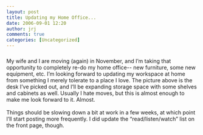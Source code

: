 ```yaml
---
layout: post
title: Updating my Home Office...
date: 2006-09-01 12:20
author: jrj
comments: true
categories: [Uncategorized]
---
```

<a href="http://bp3.blogger.com/_9-Ni-tlkxc4/R0STY-PSsrI/AAAAAAAAABM/wCCHvpbYs0g/s1600-h/shapeimage_1-4.jpg"><img style="margin:0px auto 10px;text-align:center;cursor:pointer;cursor:hand" src="http://bp3.blogger.com/_9-Ni-tlkxc4/R0STY-PSsrI/AAAAAAAAABM/wCCHvpbYs0g/s320/shapeimage_1-4.jpg" border="0" alt="" /></a><br />My wife and I are moving (again) in November, and I’m taking that opportunity to completely re-do my home office-- new furniture, some new equipment, etc. I’m looking forward to updating my workspace at home from something I merely tolerate to a place I love. The picture above is the desk I’ve picked out, and I’ll be expanding storage space with some shelves and cabinets as well. Usually I hate moves, but this is almost enough to make me look forward to it. Almost.<br /><br />Things should be slowing down a bit at work in a few weeks, at which point I’ll start posting more frequently. I did update the “read/listen/watch” list on the front page, though.
